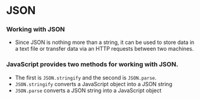 # JSON
### Working with JSON
- Since JSON is nothing more than a string, it can be used to store data in a text file or
transfer data via an HTTP requests between two machines.

### JavaScript provides two methods for working with JSON. 
- The first is ```JSON.stringify``` and the second is ```JSON.parse```. 
- ```JSON.stringify``` converts a JavaScript object into a JSON string
- ```JSON.parse``` converts a JSON string into a JavaScript object



		
	
	
		


		
	
	
		
			
				
					
						



				

			

		
